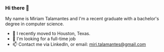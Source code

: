 ### Hi there 👋

My name is Miriam Talamantes and I'm a recent graduate with a bachelor's degree in computer science.

- 📍 I recently moved to Houston, Texas.
- 💼 I'm looking for a full-time job
- 📫 Contact me via LinkedIn, or email: miri.talamantes@gmail.com
